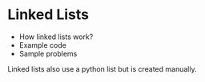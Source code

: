 # Linked Lists
* How linked lists work?
* Example code
* Sample problems

Linked lists also use a python list but is created manually. 